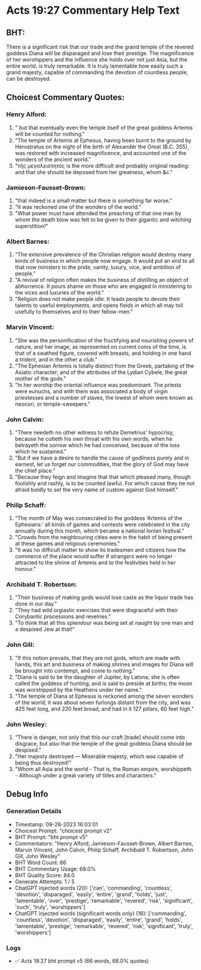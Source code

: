# Acts 19:27 Commentary Help Text

## BHT:
There is a significant risk that our trade and the grand temple of the revered goddess Diana will be disparaged and lose their prestige. The magnificence of her worshippers and the influence she holds over not just Asia, but the entire world, is truly remarkable. It is truly lamentable how easily such a grand majesty, capable of commanding the devotion of countless people, can be destroyed.

## Choicest Commentary Quotes:
### Henry Alford:
1. " but that eventually even the temple itself of the great goddess Artemis will be counted for nothing."
2. "The temple of Artemis at Ephesus, having been burnt to the ground by Herostratus on the night of the birth of Alexander the Great (B.C. 355), was restored with increased magnificence, and accounted one of the wonders of the ancient world."
3. "τῆς μεγαλειότητος is the more difficult and probably original reading:  and that she should be deposed from her greatness, whom &c."

### Jamieson-Fausset-Brown:
1. "that indeed is a small matter but there is something far worse."
2. "It was reckoned one of the wonders of the world."
3. "What power must have attended the preaching of that one man by whom the death blow was felt to be given to their gigantic and witching superstition!"

### Albert Barnes:
1. "The extensive prevalence of the Christian religion would destroy many kinds of business in which people now engage. It would put an end to all that now ministers to the pride, vanity, luxury, vice, and ambition of people." 
2. "A revival of religion often makes the business of distilling an object of abhorrence. It pours shame on those who are engaged in ministering to the vices and luxuries of the world." 
3. "Religion does not make people idle. It leads people to devote their talents to useful employments, and opens fields in which all may toil usefully to themselves and to their fellow-men."

### Marvin Vincent:
1. "She was the personification of the fructifying and nourishing powers of nature, and her image, as represented on current coins of the time, is that of a swathed figure, covered with breasts, and holding in one hand a trident, and in the other a club." 
2. "The Ephesian Artemis is totally distinct from the Greek, partaking of the Asiatic character; and of the attributes of the Lydian Cybele, the great mother of the gods."
3. "In her worship the oriental influence was predominant. The priests were eunuchs, and with them was associated a body of virgin priestesses and a number of slaves, the lowest of whom were known as neocori, or temple-sweepers."

### John Calvin:
1. "There needeth no other witness to refute Demetrius’ hypocrisy, because he cutteth his own throat with his own words, when he betrayeth the sorrow which he had conceived, because of the loss which he sustained."
2. "But if we have a desire to handle the cause of godliness purely and in earnest, let us forget our commodities, that the glory of God may have the chief place."
3. "Because they feign and imagine that that which pleased many, though foolishly and rashly, is to be counted lawful. For which cause they be not afraid boldly to set the very name of custom against God himself."

### Philip Schaff:
1. "The month of May was consecrated to the goddess ‘Artemis of the Ephesians:’ all kinds of games and contests were celebrated in the city annually during this month, which became a national Ionian festival."
2. "Crowds from the neighbouring cities were in the habit of being present at these games and religious ceremonies."
3. "It was no difficult matter to show its tradesmen and citizens how the commerce of the place would suffer if strangers were no longer attracted to the shrine of Artemis and to the festivities held in her honour."

### Archibald T. Robertson:
1. "Their business of making gods would lose caste as the liquor trade has done in our day."
2. "They had wild orgiastic exercises that were disgraceful with their Corybantic processions and revelries."
3. "To think that all this splendour was being set at naught by one man and a despised Jew at that!"

### John Gill:
1. "If this notion prevails, that they are not gods, which are made with hands, this art and business of making shrines and images for Diana will be brought into contempt, and come to nothing."
2. "Diana is said to be the daughter of Jupiter, by Latona; she is often called the goddess of hunting, and is said to preside at births; the moon was worshipped by the Heathens under her name."
3. "The temple of Diana at Ephesus is reckoned among the seven wonders of the world; it was about seven furlongs distant from the city, and was 425 feet long, and 220 feet broad, and had in it 127 pillars, 60 feet high."

### John Wesley:
1. "There is danger, not only that this our craft [trade] should come into disgrace, but also that the temple of the great goddess Diana should be despised."
2. "Her majesty destroyed — Miserable majesty, which was capable of being thus destroyed!"
3. "Whom all Asia and the world - That is, the Roman empire, worshippeth - Although under a great variety of titles and characters."


## Debug Info
### Generation Details
- Timestamp: 09-28-2023 16:03:01
- Choicest Prompt: "choicest prompt v2"
- BHT Prompt: "bht prompt v5"
- Commentators: "Henry Alford, Jamieson-Fausset-Brown, Albert Barnes, Marvin Vincent, John Calvin, Philip Schaff, Archibald T. Robertson, John Gill, John Wesley"
- BHT Word Count: 66
- BHT Commentary Usage: 68.0%
- BHT Quality Score: 84.0
- Generate Attempts: 1 / 5
- ChatGPT injected words (20):
	['can', 'commanding', 'countless', 'devotion', 'disparaged', 'easily', 'entire', 'grand', 'holds', 'just', 'lamentable', 'over', 'prestige', 'remarkable', 'revered', 'risk', 'significant', 'such', 'truly', 'worshippers']
- ChatGPT injected words (significant words only) (16):
	['commanding', 'countless', 'devotion', 'disparaged', 'easily', 'entire', 'grand', 'holds', 'lamentable', 'prestige', 'remarkable', 'revered', 'risk', 'significant', 'truly', 'worshippers']

### Logs
- ✅ Acts 19:27 bht prompt v5 (66 words, 68.0% quotes)